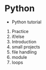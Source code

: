# Python 
* Python tutorial
1. Practice
2. if/else
3. Introduction
4. small projects
5. file handling
6. module
7. loops
